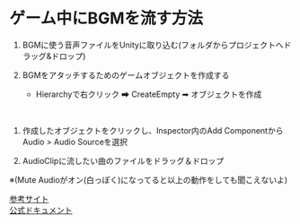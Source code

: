 # ゲーム中にBGMを流す方法

1. BGMに使う音声ファイルをUnityに取り込む(フォルダからプロジェクトへドラッグ&ドロップ)<br>

1. BGMをアタッチするためのゲームオブジェクトを作成する
    - Hierarchyで右クリック ➡ CreateEmpty ➡ オブジェクトを作成<br>
<br>

1. 作成したオブジェクトをクリックし、Inspector内のAdd ComponentからAudio > Audio Sourceを選択

1. AudioClipに流したい曲のファイルをドラッグ＆ドロップ


※(Mute Audioがオン(白っぽく)になってると以上の動作をしても聞こえないよ)


[参考サイト](https://xr-hub.com/archives/18550)<br>
[公式ドキュメント](https://docs.unity3d.com/ja/2020.2/Manual/class-AudioSource.html)<br>